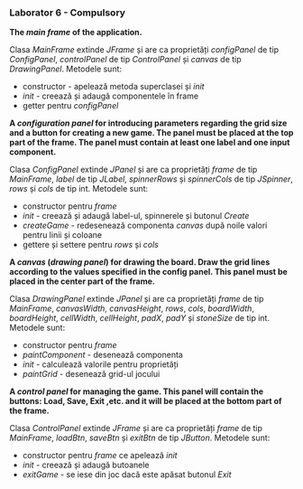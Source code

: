 ### Laborator 6 - Compulsory

**The *main frame* of the application.**

Clasa *MainFrame* extinde *JFrame* și are ca proprietăți *configPanel* de tip *ConfigPanel*, *controlPanel* de tip *ControlPanel* și *canvas* de tip *DrawingPanel*. Metodele sunt:
+ constructor - apelează metoda superclasei și *init*
+ *init* - creează și adaugă componentele în frame
+ getter pentru *configPanel*

**A *configuration panel* for introducing parameters regarding the grid size and a button for creating a new game. The panel must be placed at the top part of the frame. The panel must contain at least one label and one input component.**

Clasa *ConfigPanel* extinde *JPanel* și are ca proprietăți *frame* de tip *MainFrame*, *label* de tip *JLabel*, *spinnerRows* și *spinnerCols* de tip *JSpinner*, *rows* și *cols* de tip int. Metodele sunt:
+ constructor pentru *frame*
+ *init* - creează și adaugă label-ul, spinnerele și butonul *Create*
+ *createGame* - redesenează componenta *canvas* după noile valori pentru linii și coloane
+ gettere și settere pentru *rows* și *cols*

**A *canvas* (*drawing panel*) for drawing the board. Draw the grid lines according to the values specified in the config panel. This panel must be placed in the center part of the frame.**

Clasa *DrawingPanel* extinde *JPanel* și are ca proprietăți *frame* de tip *MainFrame*, *canvasWidth*, *canvasHeight*, *rows*, *cols*, *boardWidth*, *boardHeight*, *cellWidth*, *cellHeight*, *padX*, *padY* și *stoneSize* de tip int. Metodele sunt:
+ constructor pentru *frame*
+ *paintComponent* - desenează componenta
+ *init* - calculează valorile pentru proprietăți
+ *paintGrid* - desenează grid-ul jocului

**A *control panel* for managing the game. This panel will contain the buttons: Load, Save, Exit ,etc. and it will be placed at the bottom part of the frame.**

Clasa *ControlPanel* extinde *JFrame* și are ca proprietăți *frame* de tip *MainFrame*, *loadBtn*, *saveBtn* și *exitBtn* de tip *JButton*. Metodele sunt:
+ constructor pentru *frame* ce apelează *init*
+ *init* - creează și adaugă butoanele
+ *exitGame* - se iese din joc dacă este apăsat butonul *Exit*